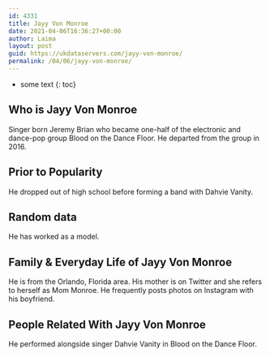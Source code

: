 ```yaml
---
id: 4331
title: Jayy Von Monroe
date: 2021-04-06T16:36:27+00:00
author: Laima
layout: post
guid: https://ukdataservers.com/jayy-von-monroe/
permalink: /04/06/jayy-von-monroe/
---
```


* some text
{: toc}


## Who is Jayy Von Monroe
                  
                  
                  
Singer born Jeremy Brian who became one-half of the electronic and dance-pop group Blood on the Dance Floor. He departed from the group in 2016.
                  
              
            
              
            
                
                
                
## Prior to Popularity
                  
                  
                  
He dropped out of high school before forming a band with Dahvie Vanity. 
                  
              
            
              
            
                
                
                
## Random data
                  
                  
                  
He has worked as a model. 
                  
              
            
              
            
                
                
                
## Family & Everyday Life of Jayy Von Monroe
                  
                  
                  
He is from the Orlando, Florida area. His mother is on Twitter and she refers to herself as Mom Monroe. He frequently posts photos on Instagram with his boyfriend. 
                  
              
            
              
            
                
                
                
## People Related With Jayy Von Monroe
                  
                  
                  
He performed alongside singer Dahvie Vanity in Blood on the Dance Floor.  
                  
              
            
              
            
                
              
            
              
              
            
            
              
            
          
          
          